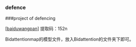 ### defence

###project of defencing

[[baiduwangpan](https://pan.baidu.com/s/1UwUG3pg3xNdS7cURK88acg )]  提取码：152n 

Bidattentionmap的模型文件，放入Bidattention的文件夹下即可。
